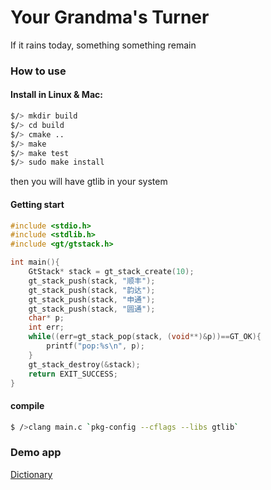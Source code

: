 # Your Grandma's Turner
If it rains today, something something remain


### How to use
#### Install in Linux & Mac:
```bash
$/> mkdir build
$/> cd build
$/> cmake ..
$/> make
$/> make test
$/> sudo make install
```
then you will have gtlib in your system
#### Getting start
```c
#include <stdio.h>
#include <stdlib.h>
#include <gt/gtstack.h>

int main(){
    GtStack* stack = gt_stack_create(10);
    gt_stack_push(stack, "顺丰");
    gt_stack_push(stack, "韵达");
    gt_stack_push(stack, "申通");
    gt_stack_push(stack, "圆通");
    char* p;
    int err;
    while((err=gt_stack_pop(stack, (void**)&p))==GT_OK){
        printf("pop:%s\n", p);
    }
    gt_stack_destroy(&stack);
    return EXIT_SUCCESS;
}
```
#### compile
```bash
$ />clang main.c `pkg-config --cflags --libs gtlib`
```


### Demo app
[Dictionary](./app/trieapp/readme.md)